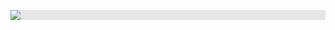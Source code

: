 <p align="center">
<img style="display: block;-webkit-user-select: none;margin: auto;background-color: hsl(0, 0%, 90%);transition: background-color 300ms;" src="https://64.media.tumblr.com/84450b2a1b3c8bfba5542224327c1a3b/11d2e8607d22c589-9d/s1280x1920/118dffd966a32a7b9fd10c291fa3561ef255c4d1.pnj">

